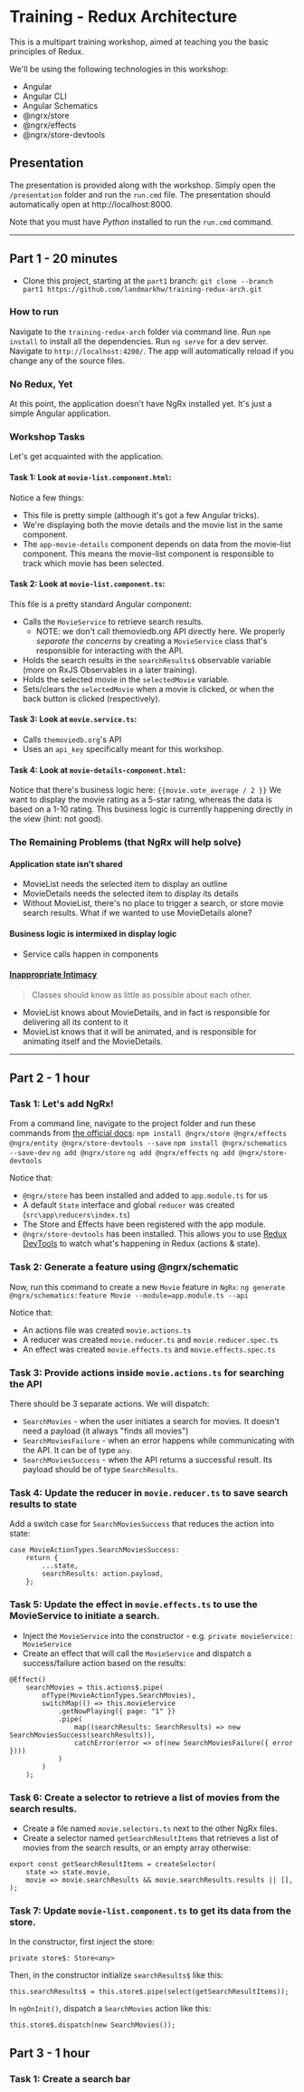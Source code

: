 # Training - Redux Architecture

This is a multipart training workshop, aimed at teaching you the basic principles of Redux.

We'll be using the following technologies in this workshop:

* Angular
* Angular CLI
* Angular Schematics
* @ngrx/store
* @ngrx/effects
* @ngrx/store-devtools

## Presentation

The presentation is provided along with the workshop.  Simply open the `/presentation` folder and run the `run.cmd` file.  The presentation should automatically open at http://localhost:8000.

Note that you must have *Python* installed to run the `run.cmd` command.

---------------

## Part 1 - 20 minutes

- Clone this project, starting at the `part1` branch:
`git clone --branch part1 https://github.com/landmarkhw/training-redux-arch.git`

### How to run

Navigate to the `training-redux-arch` folder via command line.
Run `npm install` to install all the dependencies.
Run `ng serve` for a dev server. Navigate to `http://localhost:4200/`. The app will automatically reload if you change any of the source files.

### No Redux, Yet

At this point, the application doesn't have NgRx installed yet.  It's just a simple Angular application.

### Workshop Tasks

Let's get acquainted with the application.

#### Task 1: Look at `movie-list.component.html`:

Notice a few things:

- This file is pretty simple (although it's got a few Angular tricks).
- We're displaying both the movie details and the movie list in the same component.
- The `app-movie-details` component depends on data from the movie-list component.  This means the movie-list component is responsible to track which movie has been selected.

#### Task 2: Look at `movie-list.component.ts`:

This file is a pretty standard Angular component:

- Calls the `MovieService` to retrieve search results.
    * NOTE: we don't call themoviedb.org API directly here.  We properly <i>separate the concerns</i> by creating a `MovieService` class that's responsible for interacting with the API.
- Holds the search results in the `searchResults$` observable variable (more on RxJS Observables in a later training).
- Holds the selected movie in the `selectedMovie` variable.
- Sets/clears the `selectedMovie` when a movie is clicked, or when the back button is clicked (respectively).

#### Task 3: Look at `movie.service.ts`:

- Calls `themoviedb.org`'s API
- Uses an `api_key` specifically meant for this workshop.

#### Task 4: Look at `movie-details-component.html`:

Notice that there's business logic here: `{{movie.vote_average / 2 }}`
We want to display the movie rating as a 5-star rating, whereas the data is based on a 1-10 rating.  This business logic is currently happening directly in the view (hint: not good).

### The Remaining Problems (that NgRx will help solve)

#### Application state isn't shared
- MovieList needs the selected item to display an outline
- MovieDetails needs the selected item to display its details
- Without MovieList, there's no place to trigger a search, or store movie search results.  What if we wanted to use MovieDetails alone?
#### Business logic is intermixed in display logic
- Service calls happen in components
#### [Inappropriate Intimacy](https://blog.codinghorror.com/code-smells/)
> Classes should know as little as possible about each other.
- MovieList knows about MovieDetails, and in fact is responsible for delivering all its content to it
- MovieList knows that it will be animated, and is responsible for animating itself and the MovieDetails.

---------------

## Part 2 - 1 hour

### Task 1: Let's add NgRx!
From a command line, navigate to the project folder and run these commands from [the official docs](https://ngrx.io/docs):
`npm install @ngrx/store @ngrx/effects @ngrx/entity @ngrx/store-devtools --save`
`npm install @ngrx/schematics --save-dev`
`ng add @ngrx/store`
`ng add @ngrx/effects`
`ng add @ngrx/store-devtools`

Notice that:
- `@ngrx/store` has been installed and added to `app.module.ts` for us
- A default `State` interface and global `reducer` was created (`src\app\reducers\index.ts`)
- The Store and Effects have been registered with the app module.
- `@ngrx/store-devtools` has been installed.  This allows you to use [Redux DevTools](https://chrome.google.com/webstore/detail/redux-devtools/lmhkpmbekcpmknklioeibfkpmmfibljd?hl=en) to watch what's happening in Redux (actions & state).

### Task 2: Generate a feature using @ngrx/schematic
Now, run this command to create a new `Movie` feature in `NgRx`:
`ng generate @ngrx/schematics:feature Movie --module=app.module.ts --api`

Notice that:
- An actions file was created `movie.actions.ts`
- A reducer was created `movie.reducer.ts` and `movie.reducer.spec.ts`
- An effect was created `movie.effects.ts` and `movie.effects.spec.ts`

### Task 3: Provide actions inside `movie.actions.ts` for searching the API

There should be 3 separate actions. We will dispatch:
- `SearchMovies` - when the user initiates a search for movies. It doesn't need a payload (it always "finds all movies")
- `SearchMoviesFailure` - when an error happens while communicating with the API. It can be of type `any`.
- `SearchMoviesSuccess` - when the API returns a successful result. Its payload should be of type `SearchResults`.

### Task 4: Update the reducer in `movie.reducer.ts` to save search results to state

Add a switch case for `SearchMoviesSuccess` that reduces the action into state:
```
case MovieActionTypes.SearchMoviesSuccess:
    return {
        ...state,
        searchResults: action.payload,
    };
```

### Task 5: Update the effect in `movie.effects.ts` to use the MovieService to initiate a search.

- Inject the `MovieService` into the constructor - e.g. `private movieService: MovieService`
- Create an effect that will call the `MovieService` and dispatch a success/failure action based on the results:
```
@Effect()
    searchMovies = this.actions$.pipe(
        ofType(MovieActionTypes.SearchMovies),
        switchMap(() => this.movieService
            .getNowPlaying({ page: "1" })
            .pipe(
                map((searchResults: SearchResults) => new SearchMoviesSuccess(searchResults)),
                catchError(error => of(new SearchMoviesFailure({ error })))
            )
        )
    );
```

### Task 6: Create a selector to retrieve a list of movies from the search results.

- Create a file named `movie.selectors.ts` next to the other NgRx files.
- Create a selector named `getSearchResultItems` that retrieves a list of movies from the search results, or an empty array otherwise:
```
export const getSearchResultItems = createSelector(
    state => state.movie,
    movie => movie.searchResults && movie.searchResults.results || [],
);
```

### Task 7: Update `movie-list.component.ts` to get its data from the store.

In the constructor, first inject the store:

`private store$: Store<any>`

Then, in the constructor initialize `searchResults$` like this:

`this.searchResults$ = this.store$.pipe(select(getSearchResultItems));`

In `ngOnInit()`, dispatch a `SearchMovies` action like this:

`this.store$.dispatch(new SearchMovies());`

## Part 3 - 1 hour

### Task 1: Create a search bar
